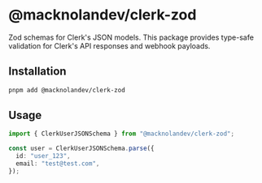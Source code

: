 # @macknolandev/clerk-zod

Zod schemas for Clerk's JSON models. This package provides type-safe validation for Clerk's API responses and webhook payloads.

## Installation

```bash
pnpm add @macknolandev/clerk-zod
```

## Usage

```ts
import { ClerkUserJSONSchema } from "@macknolandev/clerk-zod";

const user = ClerkUserJSONSchema.parse({
  id: "user_123",
  email: "test@test.com",
});
```
